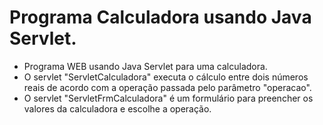 # Programa Calculadora usando Java Servlet.

- Programa WEB usando Java Servlet para uma calculadora.
- O servlet "ServletCalculadora" executa o cálculo entre dois números reais de acordo com a operação passada pelo parâmetro "operacao". 
- O servlet "ServletFrmCalculadora" é um formulário para preencher os valores da calculadora e escolhe a operação.

